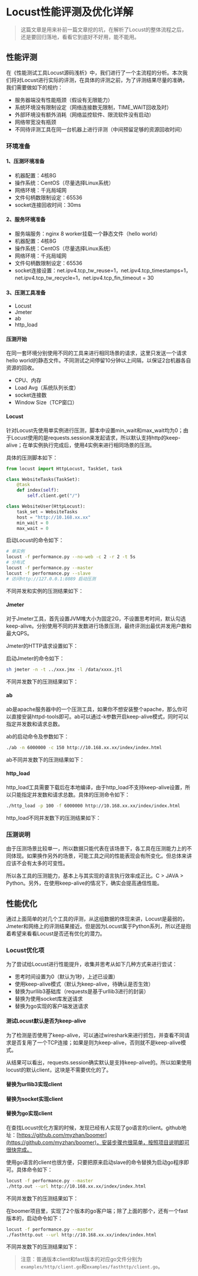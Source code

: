 # Locust性能评测及优化详解

> 这篇文章是用来补前一篇文章挖的坑，在解析了Locust的整体流程之后，还是要回归落地，看看它到底好不好用，能不能用。

## 性能评测
在《性能测试工具Locust源码浅析》中，我们进行了一个主流程的分析。本次我们将对Locust进行实际的评测，在具体的评测之前，为了评测结果尽量的准确，我们需要做如下的规约：
- 服务器端没有性能瓶颈（假设有无限能力）
- 系统环境没有限制设定（网络连接数无限制，TIME_WAIT回收及时）
- 外部环境没有额外消耗（网络监控软件、限流软件没有启动）
- 网络带宽没有瓶颈
- 不同待评测工具在同一台机器上进行评测（中间预留足够的资源回收时间）

### 环境准备
#### 1、压测环境准备
- 机器配置：4核8G
- 操作系统：CentOS（尽量选择Linux系统）
- 网络环境：千兆局域网
- 文件句柄数限制设定：65536
- socket连接回收时间：30ms

#### 2、服务环境准备
- 服务端服务：nginx 8 worker挂载一个静态文件（hello world）
- 机器配置：4核8G
- 操作系统：CentOS（尽量选择Linux系统）
- 网络环境：千兆局域网
- 文件句柄数限制设定：65536
- socket连接设置：net.ipv4.tcp_tw_reuse=1，net.ipv4.tcp_timestamps=1，net.ipv4.tcp_tw_recycle=1，net.ipv4.tcp_fin_timeout = 30

#### 3、压测工具准备
- Locust
- Jmeter
- ab
- http_load

####  压测开始
在同一套环境分别使用不同的工具来进行相同场景的请求，这里只发送一个请求hello world的静态文件。不同测试之间停留10分钟以上间隔，以保证2台机器各自资源的回收。
- CPU、内存
- Load Avg（系统队列长度）
- socket连接数
- Window Size（TCP窗口）

#### Locust
针对Locust先使用单实例进行压测，脚本中设置min_wait和max_wait均为0；由于Locust使用的是requests.session来发起请求，所以默认支持http的keep-alive；在单实例执行完成后，使用4实例来进行相同场景的压测。

具体的压测脚本如下：
```python
from locust import HttpLocust, TaskSet, task

class WebsiteTasks(TaskSet):
    @task
    def index(self):
        self.client.get("/")

class WebsiteUser(HttpLocust):
    task_set = WebsiteTasks
    host = "http://10.168.xx.xx"
    min_wait = 0
    max_wait = 0
```
启动Locust的命令如下：
```bash
# 单实例
locust -f performance.py --no-web -c 2 -r 2 -t 5s
# 分布式
locust -f performance.py --master
locust -f performance.py --slave
# 访问http://127.0.0.1:8089 启动压测
```

不同并发和实例的压测结果如下：
![]()

#### Jmeter
对于Jmeter工具，首先设置JVM堆大小为固定2G，不设置思考时间，默认勾选keep-alive。分别使用不同的并发数进行场景压测，最终评测出最优并发用户数和最大QPS。

Jmeter的HTTP请求设置如下：
![]()

启动Jmeter的命令如下：
```bash
sh jmeter -n -t ../xxx.jmx -l /data/xxxx.jtl
```

不同并发数下的压测结果如下：
![]()


#### ab
ab是apache服务器中的一个压测工具，如果你不想安装整个apache，那么你可以直接安装httpd-tools即可。ab可以通过-k参数开启keep-alive模式，同时可以指定并发数和请求总数。

ab的启动命令及参数如下：
```bash
./ab -n 6000000 -c 150 http://10.168.xx.xx/index/index.html
```
ab不同并发数下的压测结果如下：
![]()

#### http_load
http_load工具需要下载后在本地编译，由于http_load不支持keep-alive设置，所以只能指定并发数和请求总数。具体的压测命令如下：
```bash
./http_load -p 100 -f 6000000 http://10.168.xx.xx/index/index.html
```
http_load不同并发数下的压测结果如下：
![]()


### 压测说明
由于压测场景比较单一，所以数据只能代表在该场景下，各工具在压测能力上的不同体现。如果换作另外的场景，可能工具之间的性能表现会有所变化。但总体来讲应该不会有太多的可变性。

所以各工具的压测能力，基本上与其实现的语言执行效率成正比。C > JAVA > Python。另外，在使用keep-alive的情况下，确实会提高通信性能。

## 性能优化
通过上面简单的对几个工具的评测，从这组数据的体现来讲，Locust是最弱的，Jmeter和网络上的评测结果接近。但是因为Locust属于Python系列，所以还是抱着希望来看看Locust是否还有优化的潜力。

### Locust优化项
为了尝试给Locust进行性能提升，收集并思考从如下几种方式来进行尝试：
- 思考时间设置为0（默认为1秒，上述已设置）
- 使用keep-alive模式（默认为keep-alive，待确认是否生效）
- 替换为urllib3基础库（requests是基于urllib3进行的封装）
- 替换为使用socket库发送请求
- 替换为go实现的客户端发送请求

#### 测试Locust默认是否为keep-alive
为了检测是否使用了keep-alive，可以通过wireshark来进行抓包，并查看不同请求是否复用了一个TCP连接；如果是则为keep-alive，否则就不是keep-alive模式。
![]()

从结果可以看出，requests.session确实默认是支持keep-alive的。所以如果使用locust的默认client，这块是不需要优化的了。

#### 替换为urllib3实现client


#### 替换为socket实现client


#### 替换为go实现client
在查找Locust优化方案的时候，发现已经有人实现了go语言的client。github地址：[https://github.com/myzhan/boomer](https://github.com/myzhan/boomer)，安装步骤也很简单，按照项目说明即可很快完成。

使用go语言的client也很方便，只要把原来启动slave的命令替换为启动go程序即可。具体命令如下：
```bash
locust -f performance.py --master
./http.out --url http://10.168.xx.xx/index/index.html
```
不同并发数下的压测结果如下：
![]()

在boomer项目里，实现了2个版本的go客户端；除了上面的那个，还有一个fast版本的，启动命令如下：
```bash
locust -f performance.py --master
./fasthttp.out --url http://10.168.xx.xx/index/index.html
```
不同并发数下的压测结果如下：
![]()

> 注意：普通版本client和fast版本的对应go文件分别为`examples/http/client.go`和`examples/fasthttp/client.go`。